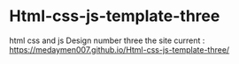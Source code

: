 # Html-css-js-template-three
html css and js Design number three
the site current :
https://medaymen007.github.io/Html-css-js-template-three/
